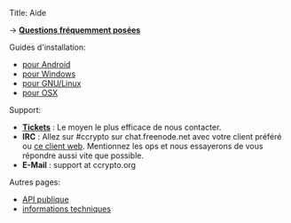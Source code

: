 Title: Aide

-> [**Questions fréquemment posées**](/page/faq)  

Guides d'installation:

  - [pour Android](/page/install-android)
  - [pour Windows](/page/install-windows)
  - [pour GNU/Linux](/page/install-gnulinux)
  - [pour OSX](/page/install-osx)

Support:

  - **[Tickets](/tickets/)** : Le moyen le plus efficace de nous contacter.
  - **IRC** : Allez sur #ccrypto sur chat.freenode.net avec votre client préféré
    ou [ce client web](https://kiwiirc.com/client/chat.freenode.net/?nick=ccvpn|${irc_username}&theme=cli#ccrypto).
    Mentionnez les ops et nous essayerons de vous répondre aussi vite que possible.
  - **E-Mail** : support at ccrypto.org


Autres pages:

  - [API publique](/page/api)
  - [informations techniques](/page/tech)

